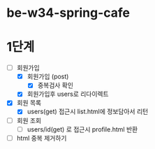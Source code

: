 # be-w34-spring-cafe

# 1단계
- [ ] 회원가입
  - [x] 회원가입 (post)
    - [x] 중복검사 확인
  - [x] 회원가입후 users로 리다이렉트
- [x] 회원 목록
  - [x] users(get) 접근시 list.html에 정보담아서 리턴
- [ ] 회원 조회
  - [ ] users/id(get) 로 접근시 profile.html 반환
- [ ] html 중복 제거하기
